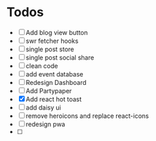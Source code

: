 # Todos

- [ ] Add blog view button
- [ ] swr fetcher hooks
- [ ] single post store
- [ ] single post social share
- [ ] clean code
- [ ] add event database
- [ ] Redesign Dashboard
- [ ] Add Partypaper
- [x] Add react hot toast
- [ ] add daisy ui
- [ ] remove heroicons and replace react-icons
- [ ] redesign pwa
- [ ]

